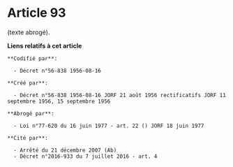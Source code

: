# Article 93

(texte abrogé).

**Liens relatifs à cet article**

	**Codifié par**:

	  - Décret n°56-838 1956-08-16

	**Créé par**:

	  - Décret n°56-838 1956-08-16 JORF 21 août 1956 rectificatifs JORF 11 septembre 1956, 15 septembre 1956

	**Abrogé par**:

	  - Loi n°77-620 du 16 juin 1977 - art. 22 () JORF 18 juin 1977

	**Cité par**:

	  - Arrêté du 21 décembre 2007 (Ab)
	  - Décret n°2016-933 du 7 juillet 2016 - art. 4
